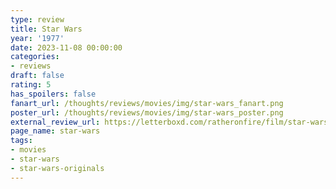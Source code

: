 ```yaml
---
type: review
title: Star Wars
year: '1977'
date: 2023-11-08 00:00:00
categories:
- reviews
draft: false
rating: 5
has_spoilers: false
fanart_url: /thoughts/reviews/movies/img/star-wars_fanart.png
poster_url: /thoughts/reviews/movies/img/star-wars_poster.png
external_review_url: https://letterboxd.com/ratheronfire/film/star-wars/
page_name: star-wars
tags:
- movies
- star-wars
- star-wars-originals
---
```


